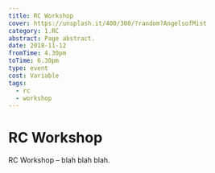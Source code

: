 ```yaml
---
title: RC Workshop
cover: https://unsplash.it/400/300/?random?AngelsofMist
category: 1.RC
abstract: Page abstract.
date: 2018-11-12
fromTime: 4.30pm
toTime: 6.30pm
type: event
cost: Variable
tags:
  - rc
  - workshop
---
```


# RC Workshop

RC Workshop – blah blah blah.
